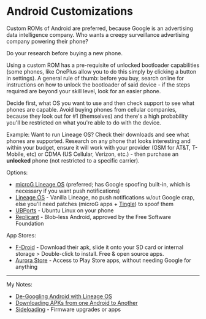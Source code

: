 # Android Customizations

Custom ROMs of Android are preferred, because Google is an advertising data intelligence company.  Who wants a creepy surveillance advertising company powering their phone?

Do your research before buying a new phone.  

Using a custom ROM has a pre-requisite of unlocked bootloader capabilities (some phones, like OnePlus allow you to do this simply by clicking a button in settings).  A general rule of thumb: before you buy, search online for instructions on how to unlock the bootloader of said device - if the steps required are beyond your skill level, look for an easier phone.

Decide first, what OS you want to use and then check support to see what phones are capable.  Avoid buying phones from cellular companies, because they look out for #1 (themselves) and there's a high probability you'll be restricted on what you're able to do with the device.

Example: Want to run Lineage OS?  Check their downloads and see what phones are supported.  Research on any phone that looks interesting and within your budget, ensure it will work with your provider (GSM for AT&T, T-Mobile, etc) or CDMA (US Cellular, Verizon, etc.) - then purchase an **unlocked** phone (not restricted to a specific carrier).

Options:
- [microG Lineage OS](https://lineage.microg.org/) (preferred; has Google spoofing built-in, which is necessary if you want push notifications)
- [Lineage OS](https://lineageos.org/) - Vanilla Lineage, no push notifications w/out Google crap, else you'll need patches (microG apps + [Tingle](https://github.com/ale5000-git/tingle)) to spoof them
- [UBPorts](https://ubports.com/) - Ubuntu Linux on your phone
- [Replicant](https://www.replicant.us/) - Blob-less Android, approved by the Free Software Foundation

App Stores:
- [F-Droid](https://f-droid.org/en/) - Download their apk, slide it onto your SD card or internal storage > Double-click to install.  Free & open source apps.
- [Aurora Store](https://f-droid.org/en/packages/com.dragons.aurora/) - Access to Play Store apps, without needing Google for anything

***
My Notes:
- [De-Googling Android with Lineage OS](de-google-android-with-lineageos.md)
- [Downloading APKs from one Android to Another](apks-multiple-phones.md)
- [Sideloading](sideloading.md) - Firmware upgrades or apps
